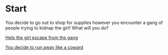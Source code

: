  # Start
 You decide to go out to shop for supplies however you encounter a gang of people trying to kidnap the girl! What will you do?

[Help the girl escape from the gang](die.md)

[You decide to run away like a coward](died2.md)
